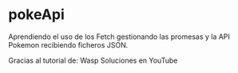 # pokeApi

Aprendiendo el uso de los Fetch gestionando las promesas y la API Pokemon recibiendo ficheros JSON. 

Gracias al tutorial de: Wasp Soluciones en YouTube
